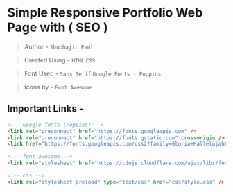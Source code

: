 # Simple Responsive Portfolio Web Page with ( SEO )

> Author -
 `Shubhajit Paul`

> Created Using -
 `HTML`
 `CSS`

> Font Used -
 `Sans Serif`
 `Google Fonts - Poppins`

> Icons by -
 `Font Awesome`
 
## Important Links -
 
```html
<!-- Google fonts (Poppins) -->
<link rel="preconnect" href="https://fonts.googleapis.com" />
<link rel="preconnect" href="https://fonts.gstatic.com" crossorigin />
<link href="https://fonts.googleapis.com/css2?family=Gloria+Hallelujah&family=Lexend+Deca:wght@600;700&family=Poppins:wght@300;400;500;600;800;900&display=swap" rel="stylesheet" />
```
```html
<!-- font awesome -->
<link rel="stylesheet" href="https://cdnjs.cloudflare.com/ajax/libs/font-awesome/6.4.0/css/all.min.css" integrity="sha512-iecdLmaskl7CVkqkXNQ/ZH/XLlvWZOJyj7Yy7tcenmpD1ypASozpmT/E0iPtmFIB46ZmdtAc9eNBvH0H/ZpiBw==" crossorigin="anonymous" referrerpolicy="no-referrer" />
```
```html
<!-- css -->
<link rel="stylesheet preload" type="text/css" href="css/style.css" />
```
